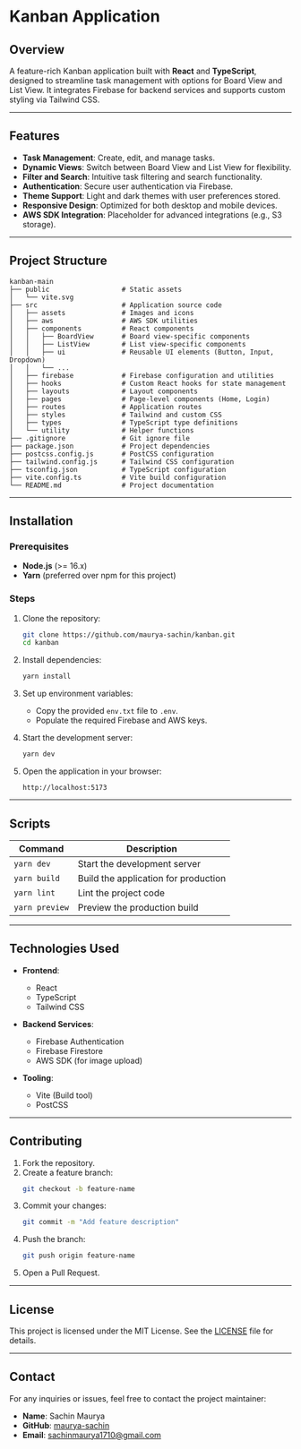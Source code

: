 # Kanban Application

## Overview

A feature-rich Kanban application built with **React** and **TypeScript**, designed to streamline task management with options for Board View and List View. It integrates Firebase for backend services and supports custom styling via Tailwind CSS.

---

## Features

- **Task Management**: Create, edit, and manage tasks.
- **Dynamic Views**: Switch between Board View and List View for flexibility.
- **Filter and Search**: Intuitive task filtering and search functionality.
- **Authentication**: Secure user authentication via Firebase.
- **Theme Support**: Light and dark themes with user preferences stored.
- **Responsive Design**: Optimized for both desktop and mobile devices.
- **AWS SDK Integration**: Placeholder for advanced integrations (e.g., S3 storage).

---

## Project Structure

```plaintext
kanban-main
├── public                  # Static assets
│   └── vite.svg
├── src                     # Application source code
│   ├── assets              # Images and icons
│   ├── aws                 # AWS SDK utilities
│   ├── components          # React components
│   │   ├── BoardView       # Board view-specific components
│   │   ├── ListView        # List view-specific components
│   │   ├── ui              # Reusable UI elements (Button, Input, Dropdown)
│   │   └── ...
│   ├── firebase            # Firebase configuration and utilities
│   ├── hooks               # Custom React hooks for state management
│   ├── layouts             # Layout components
│   ├── pages               # Page-level components (Home, Login)
│   ├── routes              # Application routes
│   ├── styles              # Tailwind and custom CSS
│   ├── types               # TypeScript type definitions
│   └── utility             # Helper functions
├── .gitignore              # Git ignore file
├── package.json            # Project dependencies
├── postcss.config.js       # PostCSS configuration
├── tailwind.config.js      # Tailwind CSS configuration
├── tsconfig.json           # TypeScript configuration
├── vite.config.ts          # Vite build configuration
└── README.md               # Project documentation
```

---

## Installation

### Prerequisites

- **Node.js** (>= 16.x)
- **Yarn** (preferred over npm for this project)

### Steps

1. Clone the repository:

   ```bash
   git clone https://github.com/maurya-sachin/kanban.git
   cd kanban
   ```

2. Install dependencies:

   ```bash
   yarn install
   ```

3. Set up environment variables:

   - Copy the provided `env.txt` file to `.env`.
   - Populate the required Firebase and AWS keys.

4. Start the development server:

   ```bash
   yarn dev
   ```

5. Open the application in your browser:
   ```
   http://localhost:5173
   ```

---

## Scripts

| Command        | Description                          |
| -------------- | ------------------------------------ |
| `yarn dev`     | Start the development server         |
| `yarn build`   | Build the application for production |
| `yarn lint`    | Lint the project code                |
| `yarn preview` | Preview the production build         |

---

## Technologies Used

- **Frontend**:

  - React
  - TypeScript
  - Tailwind CSS

- **Backend Services**:

  - Firebase Authentication
  - Firebase Firestore
  - AWS SDK (for image upload)

- **Tooling**:
  - Vite (Build tool)
  - PostCSS

---

## Contributing

1. Fork the repository.
2. Create a feature branch:
   ```bash
   git checkout -b feature-name
   ```
3. Commit your changes:
   ```bash
   git commit -m "Add feature description"
   ```
4. Push the branch:
   ```bash
   git push origin feature-name
   ```
5. Open a Pull Request.

---

## License

This project is licensed under the MIT License. See the [LICENSE](LICENSE) file for details.

---

## Contact

For any inquiries or issues, feel free to contact the project maintainer:

- **Name**: Sachin Maurya
- **GitHub**: [maurya-sachin](https://github.com/maurya-sachin)
- **Email**: [sachinmaurya1710@gmail.com](mailto:sachinmaurya1710@gmail.com)
